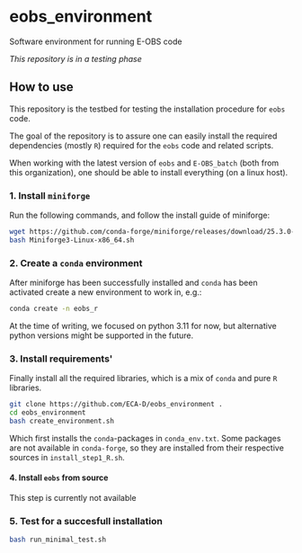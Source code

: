 # eobs_environment
Software environment for running E-OBS code

*This repository is in a testing phase*

## How to use
This repository is the testbed for testing the installation procedure for `eobs` code.

The goal of the repository is to assure one can easily install the required dependencies (mostly `R`) required for the `eobs` code and related scripts.

When working with the latest version of `eobs` and `E-OBS_batch` (both from this organization), one should be able to install everything (on a linux host).

### 1. Install `miniforge`

Run the following commands, and follow the install guide of miniforge:
```bash
wget https://github.com/conda-forge/miniforge/releases/download/25.3.0-3/Miniforge3-Linux-x86_64.sh
bash Miniforge3-Linux-x86_64.sh
```

### 2. Create a `conda` environment
After miniforge has been successfully installed and `conda` has been activated create a new environment to work in, e.g.:
```bash
conda create -n eobs_r
```
At the time of writing, we focused on python 3.11 for now, but alternative python versions might be supported in the future.

### 3. Install requirements'
Finally install all the required libraries, which is a mix of `conda` and pure `R` libraries.
```bash
git clone https://github.com/ECA-D/eobs_environment .
cd eobs_environment
bash create_environment.sh
```
Which first installs the `conda`-packages in `conda_env.txt`. Some packages are not available in `conda-forge`, so they are installed from their respective sources in `install_step1_R.sh`.

#### 4. Install `eobs` from source
This step is currently not available

### 5. Test for a succesfull installation
```bash
bash run_minimal_test.sh
```
